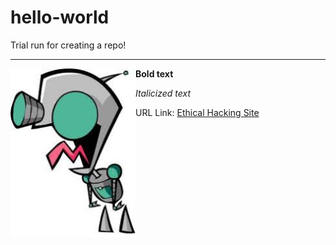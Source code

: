 # hello-world
Trial run for creating a repo!
<hr>
<img align="left" src="https://github.com/0m3g4b1u3/hello-world/blob/master/GIRa.jpg" width=200>

**Bold text**

*Italicized text*

URL Link: [Ethical Hacking Site](https://www.omegabluecs.com/eh1WEB/index.html)

<br>
